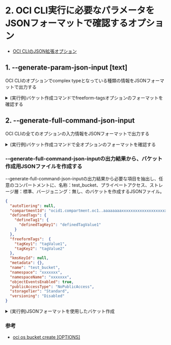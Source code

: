 # 2. OCI CLI実行に必要なパラメータをJSONフォーマットで確認するオプション

- [OCI CLIのJSON拡張オプション](https://docs.public.oneportal.content.oci.oraclecloud.com/ja-jp/iaas/Content/API/SDKDocs/cliusing.htm#AdvancedJSON)



## 1. --generate-param-json-input [text]

OCI CLIのオプションでcomplex typeとなっている種類の情報をJSONフォーマットで出力する

<details><summary>(実行例)バケット作成コマンドでfreeform-tagsオプションのフォーマットを確認する</summary><div>

```console
[opc@test-vm1 ~]$ oci os bucket create --generate-param-json-input freeform-tags
{
  "tagKey1": "tagValue1",
  "tagKey2": "tagValue2"
}
[opc@test-vm1 ~]$
```

</div></details>

## 2. --generate-full-command-json-input

OCI CLIの全てのオプションの入力情報をJSONフォーマットで出力する

<details><summary>(実行例)バケット作成コマンドで全オプションのフォーマットを確認する</summary><div>

```console
[opc@test-vm1 ~]$ oci os bucket create --generate-full-command-json-input
{
  "autoTiering": "string",
  "compartmentId": "string",
  "definedTags": {
    "tagNamespace1": {
      "tagKey1": "tagValue1",
      "tagKey2": "tagValue2"
    },
    "tagNamespace2": {
      "tagKey1": "tagValue1",
      "tagKey2": "tagValue2"
    }
  },
  "freeformTags": {
    "tagKey1": "tagValue1",
    "tagKey2": "tagValue2"
  },
  "kmsKeyId": "string",
  "metadata": {
    "string1": "string",
    "string2": "string"
  },
  "name": "string",
  "namespace": "string",
  "namespaceName": "string",
  "objectEventsEnabled": true,
  "publicAccessType": "NoPublicAccess|ObjectRead|ObjectReadWithoutList",
  "storageTier": "Standard|Archive",
  "versioning": "Enabled|Disabled"
}
[opc@test-vm1 ~]$
```
</div></details>

### --generate-full-command-json-inputの出力結果から、バケット作成用JSONファイルを作成する

--generate-full-command-json-inputの出力結果から必要な項目を抽出し、任意のコンパートメントに、名称：test_bucket、プライベートアクセス、ストレージ層：標準、バージョニング：無し、のバケットを作成するJSONファイル。


```JSON
{
  "autoTiering": null,
  "compartmentId": "ocid1.compartment.oc1..aaaaaaaaxxxxxxxxxxxxxxxxxxxxxxxx",
  "definedTags": {
    "defineTag1": {
      "definedTagKey1": "definedTagValue1"
    }
  },
  "freeformTags":  {
    "tagKey1": "tagValue1",
    "tagKey2": "tagValue2"
  },
  "kmsKeyId": null,
  "metadata": {},
  "name": "test_bucket",
  "namespace": "xxxxxxx",
  "namespaceName": "xxxxxxx",
  "objectEventsEnabled": true,
  "publicAccessType": "NoPublicAccess",
  "storageTier": "Standard",
  "versioning": "Disabled"
}
```

<details><summary>(実行例)JSONフォーマットを使用したバケット作成</summary><div>

```console
[opc@test-vm1 ~]$ oci os bucket create --from-json file://create_bucket.json
{
  "data": {
    "approximate-count": null,
    "approximate-size": null,
    "auto-tiering": null,
    "compartment-id": "ocid1.compartment.oc1..aaaaaaaaxxxxxxxxxxxxxxxxxxxxxxxx",
    "created-by": "ocid1.user.oc1..aaaaaaaaxxxxxxxxxxxxxxxxxxxxxxxxxxxxxx",
    "defined-tags": {
      "Oracle-Tags": {
        "CreatedBy": "oracleidentitycloudservice/hoge@hogehoge.com",
        "CreatedOn": "2024-01-17T02:42:12.834Z"
      },
      "defineTag1": {
        "definedTagKey1": "definedTagValue1"
      }
    },
    "etag": "ef676a3b-dfb5-4978-bc15-xxxxxxxxxx",
    "freeform-tags": {
      "freeTagKey1": "tagValue1",
      "freeTagKey2": "tagValue2"
    },
    "id": "ocid1.bucket.oc1.ap-tokyo-1.aaaaaaaaxxxxxxxxxxxxxxxxxxxxxxxxxxxxxxxxx",
    "is-read-only": false,
    "kms-key-id": null,
    "metadata": {},
    "name": "test_bucket",
    "namespace": "xxxxxx",
    "object-events-enabled": true,
    "object-lifecycle-policy-etag": null,
    "public-access-type": "NoPublicAccess",
    "replication-enabled": false,
    "storage-tier": "Standard",
    "time-created": "2024-01-17T02:42:12.842000+00:00",
    "versioning": "Disabled"
  },
  "etag": "ef676a3b-dfb5-4978-bc15-xxxxxxxxxx"
}
[opc@test-vm1 ~]$
```

</div></details>


### 参考

- [oci os bucket create [OPTIONS]](https://docs.oracle.com/en-us/iaas/tools/oci-cli/3.37.4/oci_cli_docs/cmdref/os/bucket/create.html
)

